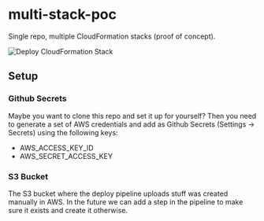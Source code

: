 # multi-stack-poc
Single repo, multiple CloudFormation stacks (proof of concept).

![Deploy CloudFormation Stack](https://github.com/gustav-sundin-wcar/multi-stack-poc/workflows/Deploy%20CloudFormation%20Stack/badge.svg)

## Setup

### Github Secrets

Maybe you want to clone this repo and set it up for yourself? Then you need to generate a set of AWS credentials and add as Github Secrets (Settings -> Secrets) using the following keys:
* AWS_ACCESS_KEY_ID
* AWS_SECRET_ACCESS_KEY

### S3 Bucket
The S3 bucket where the deploy pipeline uploads stuff was created manually in AWS. In the future we can add a step in the pipeline to make sure it exists and create it otherwise.
